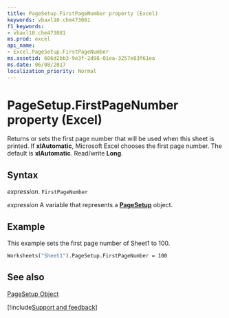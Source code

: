```yaml
---
title: PageSetup.FirstPageNumber property (Excel)
keywords: vbaxl10.chm473081
f1_keywords:
- vbaxl10.chm473081
ms.prod: excel
api_name:
- Excel.PageSetup.FirstPageNumber
ms.assetid: 606d2bb3-9e3f-2d98-01ea-3257e83f61ea
ms.date: 06/08/2017
localization_priority: Normal
---
```



# PageSetup.FirstPageNumber property (Excel)

Returns or sets the first page number that will be used when this sheet is printed. If  **xlAutomatic**, Microsoft Excel chooses the first page number. The default is **xlAutomatic**. Read/write **Long**.


## Syntax

_expression_. `FirstPageNumber`

_expression_ A variable that represents a **[PageSetup](Excel.PageSetup.md)** object.


## Example

This example sets the first page number of Sheet1 to 100.


```vb
Worksheets("Sheet1").PageSetup.FirstPageNumber = 100
```


## See also


[PageSetup Object](Excel.PageSetup.md)

[!include[Support and feedback](~/includes/feedback-boilerplate.md)]